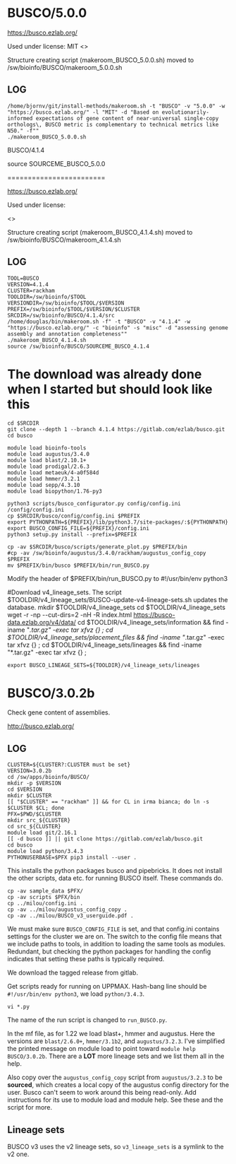 BUSCO/5.0.0
========================

<https://busco.ezlab.org/>

Used under license:
MIT
<>

Structure creating script (makeroom_BUSCO_5.0.0.sh) moved to /sw/bioinfo/BUSCO/makeroom_5.0.0.sh

LOG
---

    /home/bjornv/git/install-methods/makeroom.sh -t "BUSCO" -v "5.0.0" -w "https://busco.ezlab.org/" -l "MIT" -d "Based on evolutionarily-informed expectations of gene content of near-universal single-copy orthologs\, BUSCO metric is complementary to technical metrics like N50." -f""
    ./makeroom_BUSCO_5.0.0.sh
BUSCO/4.1.4

source SOURCEME_BUSCO_5.0.0











========================

<https://busco.ezlab.org/>

Used under license:

<>

Structure creating script (makeroom_BUSCO_4.1.4.sh) moved to /sw/bioinfo/BUSCO/makeroom_4.1.4.sh

LOG
---

    TOOL=BUSCO
    VERSION=4.1.4
    CLUSTER=rackham
    TOOLDIR=/sw/bioinfo/$TOOL
    VERSIONDIR=/sw/bioinfo/$TOOL/$VERSION
    PREFIX=/sw/bioinfo/$TOOL/$VERSION/$CLUSTER
    SRCDIR=/sw/bioinfo/BUSCO/4.1.4/src
    /home/douglas/bin/makeroom.sh -f" -t "BUSCO" -v "4.1.4" -w "https://busco.ezlab.org/" -c "bioinfo" -s "misc" -d "assessing genome assembly and annotation completeness""
    ./makeroom_BUSCO_4.1.4.sh
    source /sw/bioinfo/BUSCO/SOURCEME_BUSCO_4.1.4

# The download was already done when I started but should look like this
    cd $SRCDIR
    git clone --depth 1 --branch 4.1.4 https://gitlab.com/ezlab/busco.git 
    cd busco

    module load bioinfo-tools
    module load augustus/3.4.0
    module load blast/2.10.1+
    module load prodigal/2.6.3
    module load metaeuk/4-a0f584d
    module load hmmer/3.2.1
    module load sepp/4.3.10
    module load biopython/1.76-py3

    python3 scripts/busco_configurator.py config/config.ini /config/config.ini
    cp $SRCDIR/busco/config/config.ini $PREFIX
    export PYTHONPATH=${PREFIX}/lib/python3.7/site-packages/:${PYTHONPATH}
    export BUSCO_CONFIG_FILE=${PREFIX}/config.ini
    python3 setup.py install --prefix=$PREFIX

    cp -av $SRCDIR/busco/scripts/generate_plot.py $PREFIX/bin
    #cp -av /sw/bioinfo/augustus/3.4.0/rackham/augustus_config_copy $PREFIX
    mv $PREFIX/bin/busco $PREFIX/bin/run_BUSCO.py
Modify the header of $PREFIX/bin/run_BUSCO.py to #!/usr/bin/env python3
    



#Download v4_lineage_sets. The script $TOOLDIR/v4_lineage_sets/BUSCO-update-v4-lineage-sets.sh updates the database.
    mkdir $TOOLDIR/v4_lineage_sets
    cd $TOOLDIR/v4_lineage_sets
    wget -r -np --cut-dirs=2 -nH -R index.html https://busco-data.ezlab.org/v4/data/
    cd $TOOLDIR/v4_lineage_sets/information && find -iname "*.tar.gz" -exec tar xfvz {} \;
    cd $TOOLDIR/v4_lineage_sets/placement_files && find -iname "*.tar.gz" -exec tar xfvz {} \;
    cd $TOOLDIR/v4_lineage_sets/lineages && find -iname "*.tar.gz" -exec tar xfvz {} \;


    export BUSCO_LINEAGE_SETS=${TOOLDIR}/v4_lineage_sets/lineages







BUSCO/3.0.2b
============

Check gene content of assemblies.

<http://busco.ezlab.org/>

LOG
---

    CLUSTER=${CLUSTER?:CLUSTER must be set}
    VERSION=3.0.2b
    cd /sw/apps/bioinfo/BUSCO/
    mkdir -p $VERSION
    cd $VERSION
    mkdir $CLUSTER
    [[ "$CLUSTER" == "rackham" ]] && for CL in irma bianca; do ln -s $CLUSTER $CL; done
    PFX=$PWD/$CLUSTER
    mkdir src_${CLUSTER}
    cd src_${CLUSTER}
    module load git/2.16.1
    [[ -d busco ]] || git clone https://gitlab.com/ezlab/busco.git
    cd busco
    module load python/3.4.3
    PYTHONUSERBASE=$PFX pip3 install --user .

This installs the python packages busco and pipebricks.  It does not install
the other scripts, data etc. for running BUSCO itself.  These commands do.


    cp -av sample_data $PFX/
    cp -av scripts $PFX/bin
    cp ../milou/config.ini .
    cp -av ../milou/augustus_config_copy .
    cp -av ../milou/BUSCO_v3_userguide.pdf .

We must make sure `BUSCO_CONFIG_FILE` is set, and that config.ini contains
settings for the cluster we are on.  The switch to the config file means that
we include paths to tools, in addition to loading the same tools as modules.
Redundant, but checking the python packages for handling the config indicates
that setting these paths is typically required. 

We download the tagged release from gitlab.

Get scripts ready for running on UPPMAX. Hash-bang line should be
`#!/usr/bin/env python3`, we load `python/3.4.3`.

    vi *.py

The name of the run script is changed to `run_BUSCO.py`.

In the mf file, as for 1.22 we load blast+, hmmer and augustus.  Here the versions
are `blast/2.6.0+`, `hmmer/3.1b2`, and `augustus/3.2.3`.  I've simplified the printed
message on module load to point toward `module help BUSCO/3.0.2b`.  There are a **LOT**
more lineage sets and we list them all in the help.

Also copy over the `augustus_config_copy` script from `augustus/3.2.3` to be
**sourced**, which creates a local copy of the augustus config directory for
the user.  Busco can't seem to work around this being read-only.  Add
instructions for its use to module load and module help.  See these and the
script for more.

Lineage sets
------------

BUSCO v3 uses the v2 lineage sets, so `v3_lineage_sets` is a symlink to the v2 one.

